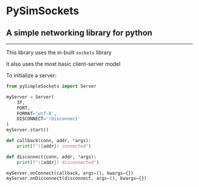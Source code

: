 # PySimSockets
## A simple networking library for python
---
This library uses the in-built `sockets` library

It also uses the most basic client-server model

To initialize a server:
```python
from pySimpleSockets import Server

myServer = Server(
    IP,
    PORT,
    FORMAT='utf-8',
    DISCONNECT='!Disconnect'
)
myServer.start()

def callback(conn, addr, *args):
    print(f"({addr}) connected")

def disconnect(conn, addr, *args):
    print(f"({addr}) disconnected")

myServer.onConnect(callback, args=(), kwargs={})
myServer.onDicconnect(disconnect, args=(), kwargs={})
```
